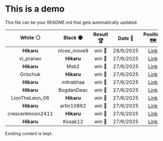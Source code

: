 # This is a demo

This file can be your README.md that gets automatically updated.

<!--START_SECTION:chessStats-->
<!-- Automatically generated with https://github.com/Balastrong/chess-stats-action -->

| White ⚪ | Black ⚫ | Result 🏆 | Date 📅 | Position 🗺️ |
|:---:|:---:|:---:|:---:|:---:|
| **Hikaru** | nicee_move9 | win 🥇 | 28/6/2025 | <a href="http://www.ee.unb.ca/cgi-bin/tervo/fen.pl?select=5b2/2n2p1k/r1p3Bp/1pP1q2n/1P1N4/p1B3P1/P3QP1P/3R2K1 b - - 0 31">Link</a> |
| vi_pranav | **Hikaru** | win 🥇 | 27/6/2025 | <a href="http://www.ee.unb.ca/cgi-bin/tervo/fen.pl?select=1k6/p7/4p3/1p2PpP1/5P1Q/1P3b2/PK2p3/2rqR3 w - - 0 41">Link</a> |
| **Hikaru** | Msb2 | win 🥇 | 27/6/2025 | <a href="http://www.ee.unb.ca/cgi-bin/tervo/fen.pl?select=k2b2b1/6Rp/3r2p1/2Np4/2pP1P2/2P3PB/2P2K1P/8 b - - 11 34">Link</a> |
| Grischuk | **Hikaru** | win 🥇 | 27/6/2025 | <a href="http://www.ee.unb.ca/cgi-bin/tervo/fen.pl?select=1k1r4/ppn2b2/8/3p2q1/4r3/1BP5/PP2Q3/K2R3R w - - 2 30">Link</a> |
| **Hikaru** | mitrabhaa | win 🥇 | 27/6/2025 | <a href="http://www.ee.unb.ca/cgi-bin/tervo/fen.pl?select=4r1kr/pppqnppp/3b4/4P3/5B2/2P5/1P1Q1PPP/N3RRK1 b kq - 2 13">Link</a> |
| **Hikaru** | BogdanDeac | win 🥇 | 27/6/2025 | <a href="http://www.ee.unb.ca/cgi-bin/tervo/fen.pl?select=7r/pp2R1pp/2b2pk1/8/8/5BB1/PP4PP/6K1 b - - 0 25">Link</a> |
| LionTheLeon_06 | **Hikaru** | win 🥇 | 27/6/2025 | <a href="http://www.ee.unb.ca/cgi-bin/tervo/fen.pl?select=R7/3pbknp/2r5/1N3p2/2p1pP1N/2P1P2K/3P1P1P/8 w - - 4 37">Link</a> |
| **Hikaru** | artin10862 | win 🥇 | 27/6/2025 | <a href="http://www.ee.unb.ca/cgi-bin/tervo/fen.pl?select=k7/3p3p/r1p4b/1pN2p2/3Q3P/P2P2P1/1PP3r1/1K3R2 b - - 1 32">Link</a> |
| crescentmoon2411 | **Hikaru** | win 🥇 | 27/6/2025 | <a href="http://www.ee.unb.ca/cgi-bin/tervo/fen.pl?select=8/1p6/1kp5/8/Pp1K4/1rN4N/8/8 w - - 0 48">Link</a> |
| **Hikaru** | Kosak12 | win 🥇 | 27/6/2025 | <a href="http://www.ee.unb.ca/cgi-bin/tervo/fen.pl?select=1k1r4/1pn2R1p/pN1p2p1/1Pp5/3nP3/7B/PP5P/2KR4 b - - 0 26">Link</a> |

<!--END_SECTION:chessStats-->

Existing content is kept.
